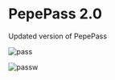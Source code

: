 # PepePass 2.0
Updated version of PepePass

![pass](https://user-images.githubusercontent.com/90633453/140576676-f2ae2b6f-dba0-460c-9420-f6b1dc091c22.PNG)

![passw](https://user-images.githubusercontent.com/90633453/140577037-f4facea6-f7e6-4ab9-9163-027f58da4b0d.PNG)
